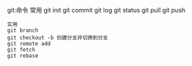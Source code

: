 git:命令 
	常用 
	git init
	git commit 
	git log 
	git status 
	git pull
	git push

	实用
	git branch
	git checkout -b 创建分支并切换到分支
	git remote add 
	git fetch
	git rebase
